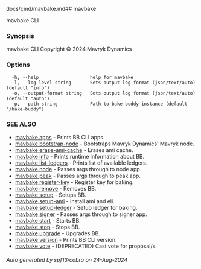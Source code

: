 docs/cmd/mavbake.md## mavbake

mavbake CLI

### Synopsis

mavbake CLI
Copyright © 2024 Mavryk Dynamics


### Options

```
  -h, --help                   help for mavbake
  -l, --log-level string       Sets output log format (json/text/auto) (default "info")
  -o, --output-format string   Sets output log format (json/text/auto) (default "auto")
  -p, --path string            Path to bake buddy instance (default "/bake-buddy")
```

### SEE ALSO

* [mavbake apps](/mavbake/reference/cmd/mavbake_apps)	 - Prints BB CLI apps.
* [mavbake bootstrap-node](/mavbake/reference/cmd/mavbake_bootstrap-node)	 - Bootstraps Mavryk Dynamics' Mavryk node.
* [mavbake erase-ami-cache](/mavbake/reference/cmd/mavbake_erase-ami-cache)	 - Erases ami cache.
* [mavbake info](/mavbake/reference/cmd/mavbake_info)	 - Prints runtime information about BB.
* [mavbake list-ledgers](/mavbake/reference/cmd/mavbake_list-ledgers)	 - Prints list of available ledgers.
* [mavbake node](/mavbake/reference/cmd/mavbake_node)	 - Passes args through to node app.
* [mavbake peak](/mavbake/reference/cmd/mavbake_peak)	 - Passes args through to peak app.
* [mavbake register-key](/mavbake/reference/cmd/mavbake_register-key)	 - Register key for baking.
* [mavbake remove](/mavbake/reference/cmd/mavbake_remove)	 - Removes BB.
* [mavbake setup](/mavbake/reference/cmd/mavbake_setup)	 - Setups BB.
* [mavbake setup-ami](/mavbake/reference/cmd/mavbake_setup-ami)	 - Install ami and eli.
* [mavbake setup-ledger](/mavbake/reference/cmd/mavbake_setup-ledger)	 - Setup ledger for baking.
* [mavbake signer](/mavbake/reference/cmd/mavbake_signer)	 - Passes args through to signer app.
* [mavbake start](/mavbake/reference/cmd/mavbake_start)	 - Starts BB.
* [mavbake stop](/mavbake/reference/cmd/mavbake_stop)	 - Stops BB.
* [mavbake upgrade](/mavbake/reference/cmd/mavbake_upgrade)	 - Upgrades BB.
* [mavbake version](/mavbake/reference/cmd/mavbake_version)	 - Prints BB CLI version.
* [mavbake vote](/mavbake/reference/cmd/mavbake_vote)	 - (DEPRECATED) Cast vote for proposal/s.

###### Auto generated by spf13/cobra on 24-Aug-2024
